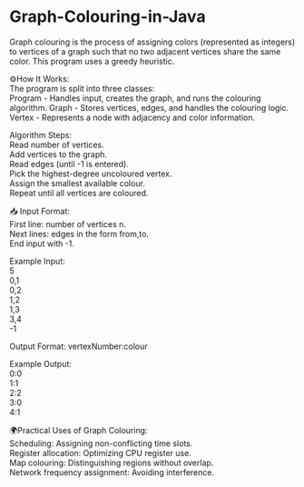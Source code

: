 # Graph-Colouring-in-Java
Graph colouring is the process of assigning colors (represented as integers) to vertices of a graph such that no two adjacent vertices share the same color. This program uses a greedy heuristic.

⚙️How It Works:  
The program is split into three classes:  
Program - Handles input, creates the graph, and runs the colouring algorithm.
Graph - Stores vertices, edges, and handles the colouring logic.
Vertex - Represents a node with adjacency and color information.

Algorithm Steps:  
Read number of vertices.  
Add vertices to the graph.  
Read edges (until -1 is entered).  
Pick the highest-degree uncoloured vertex.  
Assign the smallest available colour.  
Repeat until all vertices are coloured.  

📥 Input Format:  
First line: number of vertices n.  
Next lines: edges in the form from,to.  
End input with -1.  

Example Input:  
    5  
    0,1  
    0,2  
    1,2  
    1,3  
    3,4  
    -1  

Output Format:
vertexNumber:colour

Example Output:  
      0:0  
      1:1  
      2:2  
      3:0   
      4:1  

🌍Practical Uses of Graph Colouring:  
Scheduling: Assigning non-conflicting time slots.  
Register allocation: Optimizing CPU register use.  
Map colouring: Distinguishing regions without overlap.  
Network frequency assignment: Avoiding interference.  
